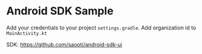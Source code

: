 # Android SDK Sample

Add your credentials to your project `settings.gradle`.
Add organization id to `MainActivity.kt`

SDK: https://github.com/saooti/android-sdk-ui